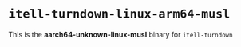 # `itell-turndown-linux-arm64-musl`

This is the **aarch64-unknown-linux-musl** binary for `itell-turndown`
